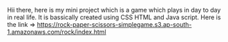 Hii there, here is my mini project which is a game which plays in day to day in real life. It is bassically created using CSS HTML and Java script. Here is the link => https://rock-paper-scissors-simplegame.s3.ap-south-1.amazonaws.com/rock/index.html
